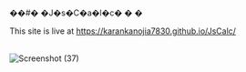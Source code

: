 ��#� �J�s�C�a�l�c�
�
�

This site is live at https://karankanojia7830.github.io/JsCalc/
<br>
<br>

![Screenshot (37)](https://user-images.githubusercontent.com/86140822/193398700-71a7aa82-65ef-4d85-af23-8da5dcc057eb.png)
